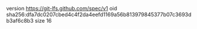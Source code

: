 version https://git-lfs.github.com/spec/v1
oid sha256:dfa7dc0207cbed4c4f2da4eefd1169a56b813979845377b07c3693db3af6c8b3
size 16
